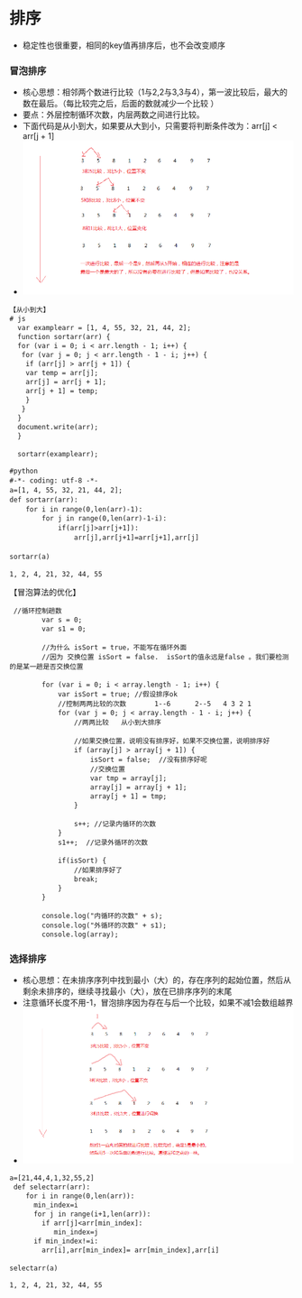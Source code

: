 # 排序
* 稳定性也很重要，相同的key值再排序后，也不会改变顺序

### 冒泡排序
* 核心思想：相邻两个数进行比较（1与2,2与3,3与4），第一波比较后，最大的数在最后。（每比较完之后，后面的数就减少一个比较 ）
* 要点：外层控制循环次数，内层两数之间进行比较。
* 下面代码是从小到大，如果要从大到小，只需要将判断条件改为：arr[j] < arr[j + 1]
* ![image](https://github.com/ericyishi/img-folder/blob/master/summary/bubbleSort.png)
```
【从小到大】
# js
  var examplearr = [1, 4, 55, 32, 21, 44, 2];
  function sortarr(arr) {
  for (var i = 0; i < arr.length - 1; i++) {
   for (var j = 0; j < arr.length - 1 - i; j++) {
    if (arr[j] > arr[j + 1]) {
    var temp = arr[j];
    arr[j] = arr[j + 1];
    arr[j + 1] = temp;
    }
   }
  }
  document.write(arr);
  }

  sortarr(examplearr);
```
```html
#python
#-*- coding: utf-8 -*-
a=[1, 4, 55, 32, 21, 44, 2];
def sortarr(arr):
    for i in range(0,len(arr)-1):
        for j in range(0,len(arr)-1-i):
            if(arr[j]>arr[j+1]):
                arr[j],arr[j+1]=arr[j+1],arr[j]

sortarr(a)
```
```
1, 2, 4, 21, 32, 44, 55
```

【冒泡算法的优化】
```
 //循环控制趟数
        var s = 0;
        var s1 = 0;
 
        //为什么 isSort = true，不能写在循环外面
        //因为 交换位置 isSort = false.  isSort的值永远是false 。我们要检测的是某一趟是否交换位置
 
        for (var i = 0; i < array.length - 1; i++) {
            var isSort = true; //假设排序ok
            //控制两两比较的次数       1--6      2--5   4 3 2 1
            for (var j = 0; j < array.length - 1 - i; j++) {
                //两两比较   从小到大排序
 
                //如果交换位置，说明没有排序好，如果不交换位置，说明排序好
                if (array[j] > array[j + 1]) {
                    isSort = false;  //没有排序好呢
                    //交换位置
                    var tmp = array[j];
                    array[j] = array[j + 1];
                    array[j + 1] = tmp;
                }
 
                s++; //记录内循环的次数
            }
            s1++;  //记录外循环的次数
 
            if(isSort) {
                //如果排序好了
                break;
            }
        }
 
        console.log("内循环的次数" + s);
        console.log("外循环的次数" + s1);
        console.log(array);

```

### 选择排序
* 核心思想：在未排序序列中找到最小（大）的，存在序列的起始位置，然后从剩余未排序的，继续寻找最小（大），放在已排序序列的末尾
* 注意循环长度不用-1，冒泡排序因为存在与后一个比较，如果不减1会数组越界
* ![image](https://github.com/ericyishi/img-folder/blob/master/summary/selectSort.png)
```
a=[21,44,4,1,32,55,2]
 def selectarr(arr):
    for i in range(0,len(arr)):
      min_index=i
      for j in range(i+1,len(arr)):
        if arr[j]<arr[min_index]:
           min_index=j
      if min_index!=i:
        arr[i],arr[min_index]= arr[min_index],arr[i]

selectarr(a)
```    


```
1, 2, 4, 21, 32, 44, 55
```

